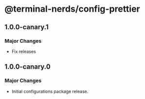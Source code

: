 # @terminal-nerds/config-prettier

## 1.0.0-canary.1

### Major Changes

- Fix releases

## 1.0.0-canary.0

### Major Changes

- Initial configurations package release.
